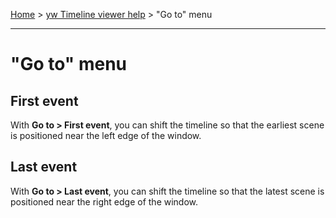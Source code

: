 [Home](..) > [yw Timeline viewer help](index.md) > "Go to" menu

---

# "Go to" menu

## First event

With **Go to > First event**, you can shift the timeline so that the earliest scene 
is positioned near the left edge of the window.

## Last event

With **Go to > Last event**, you can shift the timeline so that the latest scene 
is positioned near the right edge of the window.


